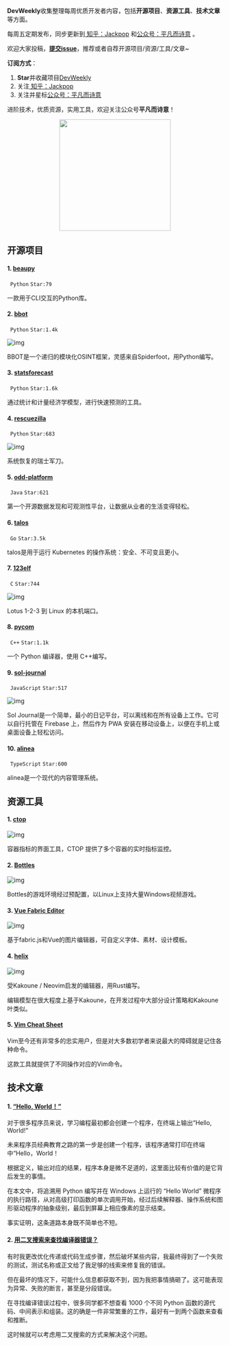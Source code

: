 **DevWeekly**收集整理每周优质开发者内容，包括**开源项目**、**资源工具**、**技术文章**等方面。

每周五定期发布，同步更新到<a href="https://www.zhihu.com/people/sharetechlee/activities">
知乎：Jackpop</a> 和<a href="https://mp.weixin.qq.com/s/hTZAGgkiMS0XPZ9OHQxFJg" rel="nofollow">公众号：平凡而诗意</a> 。

欢迎大家投稿，**[提交issue](https://github.com/Jackpopc/DevWeekly/issues)**，推荐或者自荐开源项目/资源/工具/文章~

**订阅方式**：

1. **Star**并收藏项目[DevWeekly](https://github.com/Jackpopc/DevWeekly)
2. 关注<a href="https://www.zhihu.com/people/sharetechlee/activities">
   知乎：Jackpop</a>
3. 关注并星标<a href="https://mp.weixin.qq.com/s/hTZAGgkiMS0XPZ9OHQxFJg" rel="nofollow">公众号：平凡而诗意</a>  

进阶技术，优质资源，实用工具，欢迎关注公众号**平凡而诗意**！

<p align="center">
    <img src="https://s1.ax1x.com/2022/07/10/jsCAdH.jpg" width="260" height="260"></img>
</p>

## 开源项目

#### 1. [beaupy](https://github.com/petereon/beaupy)

` Python` `Star:79`

一款用于CLI交互的Python库。

#### 2. [bbot](https://github.com/blacklanternsecurity/bbot)

` Python` `Star:1.4k`

![img](https://picx.zhimg.com/80/v2-33eec7c0c049c9df6de3ee47a669e3d6_720w.png?source=d16d100b)

BBOT是一个递归的模块化OSINT框架，灵感来自Spiderfoot，用Python编写。

#### 3. [statsforecast](https://github.com/Nixtla/statsforecast)

` Python` `Star:1.6k`

通过统计和计量经济学模型，进行快速预测的工具。

#### 4. [rescuezilla](https://github.com/rescuezilla/rescuezilla)

` Python` `Star:683`

![img](https://picx.zhimg.com/80/v2-5d309d5e9991e82724a5337121148a43_720w.png?source=d16d100b)

系统恢复的瑞士军刀。

#### 5. [odd-platform](https://github.com/opendatadiscovery/odd-platform)

` Java` `Star:621`

第一个开源数据发现和可观测性平台，让数据从业者的生活变得轻松。

#### 6. [talos](https://github.com/siderolabs/talos)

` Go` `Star:3.5k`

talos是用于运行 Kubernetes 的操作系统：安全、不可变且更小。

#### 7. [123elf](https://github.com/taviso/123elf)

` C` `Star:744`

![img](https://pic1.zhimg.com/80/v2-9841866621ebc1897c08350ba6683aca_720w.png?source=d16d100b)

Lotus 1-2-3 到 Linux 的本机端口。

#### 8. [pycom](https://github.com/Omyyyy/pycom)

` C++` `Star:1.1k`

一个 Python 编译器，使用 C++编写。

#### 9. [sol-journal](https://github.com/gillkyle/sol-journal)

` JavaScript` `Star:517`

![img](https://picx.zhimg.com/80/v2-d475507c50a520209312b6267571a73f_720w.png?source=d16d100b)

Sol Journal是一个简单，最小的日记平台，可以离线和在所有设备上工作。它可以自行托管在 Firebase 上，然后作为 PWA 安装在移动设备上，以便在手机上或桌面设备上轻松访问。

#### 10. [alinea](https://github.com/alineacms/alinea)

` TypeScript` `Star:600`

alinea是一个现代的内容管理系统。

## 资源工具

#### 1. [ctop](https://github.com/bcicen/ctop)

![img](https://picx.zhimg.com/80/v2-6c95f85ae148ee08c06a934560426eb0_720w.gif?source=d16d100b)

容器指标的界面工具，CTOP 提供了多个容器的实时指标监控。

#### 2. [Bottles](https://usebottles.com/)

![img](https://picx.zhimg.com/80/v2-77b7c137d3eeaff6ccdb1edaa30df141_720w.png?source=d16d100b)

Bottles的游戏环境经过预配置，以Linux上支持大量Windows视频游戏。

#### 3. [Vue Fabric Editor](https://github.com/nihaojob/vue-fabric-editor)

![img](https://picx.zhimg.com/80/v2-ae0ab22970bc89bbb3d46edaa0c1430b_720w.png?source=d16d100b)

基于fabric.js和Vue的图片编辑器，可自定义字体、素材、设计模板。

#### 4. [helix](https://github.com/helix-editor/helix)

![img](https://pica.zhimg.com/80/v2-02b5f7115f1fba3f085bd160938301d5_720w.png?source=d16d100b)

受Kakoune / Neovim启发的编辑器，用Rust编写。

编辑模型在很大程度上基于Kakoune，在开发过程中大部分设计策略和Kakoune叶类似。

#### 5. [Vim Cheat Sheet](https://vim.rtorr.com/lang/zh_cn)

Vim至今还有非常多的忠实用户，但是对大多数初学者来说最大的障碍就是记住各种命令。

这款工具就提供了不同操作对应的Vim命令。

## 技术文章

#### 1. [“Hello, World！”](https://gynvael.coldwind.pl/?lang=en&id=754)

对于很多程序员来说，学习编程最初都会创建一个程序，在终端上输出“Hello, World!”

未来程序员经典教育之路的第一步是创建一个程序，该程序通常打印在终端中“Hello，World！

根据定义，输出对应的结果，程序本身是微不足道的，这里面比较有价值的是它背后发生的事情。

在本文中，将追溯用 Python 编写并在 Windows 上运行的 “Hello World” 微程序的执行路径，从对高级打印函数的单次调用开始，经过后续解释器、操作系统和图形驱动程序的抽象级别，最后到屏幕上相应像素的显示结束。

事实证明，这条道路本身既不简单也不短。

#### 2. [用二叉搜索来查找编译器错误？](https://bernsteinbear.com/blog/cinder-jit-bisect/)

有时我更改优化传递或代码生成步骤，然后破坏某些内容，我最终得到了一个失败的测试，测试名称或正文给了我足够的线索来修复我的错误。

但在最坏的情况下，可能什么信息都获取不到，因为我把事情搞砸了。这可能表现为异常、失败的断言，甚至是分段错误。

在寻找编译错误过程中，很多同学都不想查看 1000 个不同 Python 函数的源代码、中间表示和组装。这的确是一件非常繁重的工作，最好有一到两个函数来查看和推断。

这时候就可以考虑用二叉搜索的方式来解决这个问题。

 

